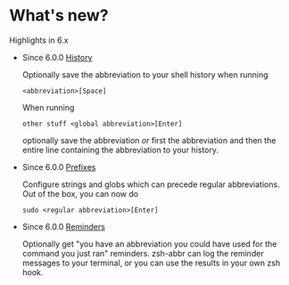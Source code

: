 # What's new?

Highlights in 6.x

- <Badge type="warning">Since 6.0.0</Badge> [History](./advanced/history.md)

    Optionally save the abbreviation to your shell history when running
    
    ```shell
    <abbreviation>[Space]
    ```

    When running 
    
    ```shell
    other stuff <global abbreviation>[Enter]
    ```

    optionally save the abbreviation _or_ first the abbreviation and then the entire line containing the abbreviation to your history.

- <Badge type="warning">Since 6.0.0</Badge> [Prefixes](./advanced/prefixes.md)

    Configure strings and globs which can precede regular abbreviations. Out of the box, you can now do

    ```shell
    sudo <regular abbreviation>[Enter]
    ```

- <Badge type="warning">Since 6.0.0</Badge> [Reminders](./advanced/reminders.md)

    Optionally get "you have an abbreviation you could have used for the command you just ran" reminders. zsh-abbr can log the reminder messages to your terminal, or you can use the results in your own zsh hook.
